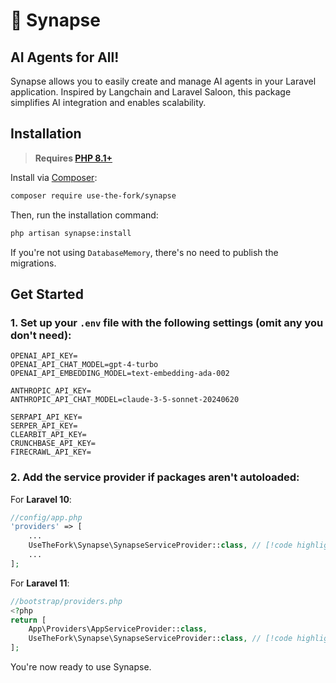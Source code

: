 # 🧠 Synapse

## AI Agents for All!

Synapse allows you to easily create and manage AI agents in your Laravel application. Inspired by Langchain and Laravel Saloon, this package simplifies AI integration and enables scalability.

## Installation

> **Requires [PHP 8.1+](https://php.net/releases/)**

Install via [Composer](https://getcomposer.org/):

```bash
composer require use-the-fork/synapse
```

Then, run the installation command:

```bash
php artisan synapse:install
```

If you're not using `DatabaseMemory`, there's no need to publish the migrations.

## Get Started

### 1. Set up your `.env` file with the following settings (omit any you don't need):

```dotenv
OPENAI_API_KEY=
OPENAI_API_CHAT_MODEL=gpt-4-turbo
OPENAI_API_EMBEDDING_MODEL=text-embedding-ada-002

ANTHROPIC_API_KEY=
ANTHROPIC_API_CHAT_MODEL=claude-3-5-sonnet-20240620

SERPAPI_API_KEY=
SERPER_API_KEY=
CLEARBIT_API_KEY=
CRUNCHBASE_API_KEY=
FIRECRAWL_API_KEY=
```

### 2. Add the service provider if packages aren't autoloaded:

For **Laravel 10**:

```php
//config/app.php
'providers' => [
    ...
    UseTheFork\Synapse\SynapseServiceProvider::class, // [!code highlight]
    ...
];
```

For **Laravel 11**:

```php
//bootstrap/providers.php
<?php
return [
    App\Providers\AppServiceProvider::class,
    UseTheFork\Synapse\SynapseServiceProvider::class, // [!code highlight]
];
```

You're now ready to use Synapse.
